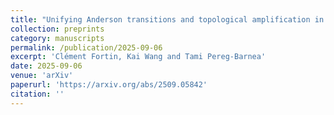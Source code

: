 ```yaml
---
title: "Unifying Anderson transitions and topological amplification in non-Hermitian chains"
collection: preprints
category: manuscripts
permalink: /publication/2025-09-06
excerpt: 'Clément Fortin, Kai Wang and Tami Pereg-Barnea'
date: 2025-09-06
venue: 'arXiv'
paperurl: 'https://arxiv.org/abs/2509.05842'
citation: ''
---
```

